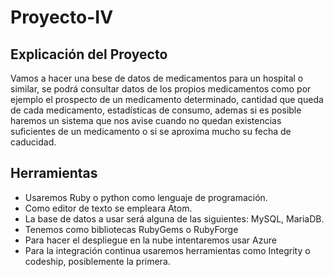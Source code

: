 # Proyecto-IV

## Explicación del Proyecto

Vamos a hacer una bese de datos de medicamentos para un hospital o similar, se podrá consultar datos de los propios medicamentos como por ejemplo el prospecto de un medicamento determinado, cantidad que queda de cada medicamento, estadísticas de consumo, ademas si es posible haremos un sistema que nos avise cuando no quedan existencias suficientes de un medicamento o si se aproxima mucho su fecha de caducidad.

## Herramientas

* Usaremos Ruby o python como lenguaje de programación.
* Como editor de texto se empleara Atom.
* La base de datos a usar será alguna de las siguientes: MySQL, MariaDB.
* Tenemos como bibliotecas RubyGems o RubyForge
* Para hacer el despliegue en la nube intentaremos usar Azure
* Para la integración continua usaremos herramientas como Integrity o codeship, posiblemente la primera.
